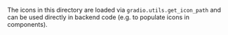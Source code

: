 The icons in this directory are loaded via `gradio.utils.get_icon_path` and
can be used directly in backend code (e.g. to populate icons in components).
